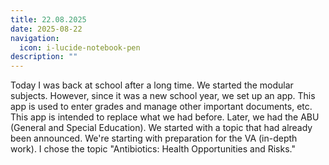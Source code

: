 ```yaml
---
title: 22.08.2025
date: 2025-08-22
navigation:
  icon: i-lucide-notebook-pen
description: ""
---
```


Today I was back at school after a long time. We started the modular subjects. However, since it was a new school year, we set up an app. This app is used to enter grades and manage other important documents, etc. This app is intended to replace what we had before. Later, we had the ABU (General and Special Education). We started with a topic that had already been announced. We're starting with preparation for the VA (in-depth work). I chose the topic "Antibiotics: Health Opportunities and Risks."